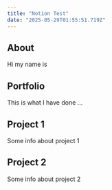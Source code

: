 ```yaml
---
title: "Notion Test"
date: "2025-05-29T01:55:51.719Z"
---
```



## About

Hi my name is


## Portfolio

This is what I have done …


## Project 1

Some info about project 1


## Project 2

Some info about project 2

